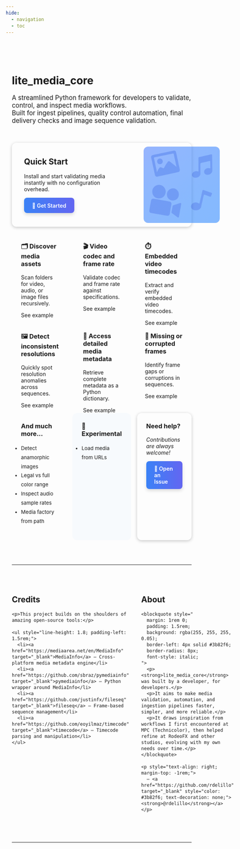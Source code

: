 ```yaml
---
hide:
  - navigation
  - toc
---
```


<!-- Style global ultra clean -->
<style>

.card {
    background: var(--card-dark);
    box-shadow: 0 2px 8px rgba(0, 0, 0, 0.23);
}

.card-small {
  font-size: 95%;
}

a {
  color: var(--accent-dark);
  text-decoration: none;
}
a:hover {
  text-decoration: underline;
}
</style>

<!-- Page container -->
<div style="max-width: 1000px; margin: auto; padding: 3rem 1rem;">

<h1><strong>lite_media_core</strong></h1>

<p style="font-size: 1.2em; margin-top: 1rem;">
  A streamlined Python framework for developers to validate, control, and inspect media workflows.<br/>
  Built for ingest pipelines, quality control automation, final delivery checks and image sequence validation.
</p>


<!-- Hero Feature Grid -->
<div style="
  display: grid;
  grid-template-columns: repeat(3, 1fr);
  grid-auto-rows: 220px;
  gap: 1rem;
  margin-top: 3rem;
  grid-template-areas:
    'feature1 feature1 feature1'
    'feature2 feature3 feature4'
    'feature5 feature6 feature7';
">

<!-- Big Hero Feature -->
<div class="card" style="
  border-radius: 12px;
  grid-area: feature1;
  display: flex;
  flex-direction: row; /* <-- clef ici : aligner horizontalement */
  justify-content: space-between;
  align-items: center;
">

  <!-- Left: Text -->
  <div style="flex: 1; min-width: 250px; padding: 2rem;">
    <h2 style="margin-top: 0;">Quick Start</h2>
    <p style="font-size: 1em;">Install and start validating media instantly with no configuration overhead.</p>
    <a href="quickstart/" style="
      display: inline-block;
      background: linear-gradient(90deg, #3b82f6, #6366f1);
      color: white;
      max-width: 200px;
      font-weight: 600;
      padding: 0.8em 1.5em;
      border-radius: 8px;
      text-decoration: none;
      font-size: 1em;
      box-shadow: 0 4px 10px rgba(0,0,0,0.15);
      transition: background 0.3s, transform 0.2s;
    ">
      🚀 Get Started
    </a>
  </div>

  <!-- Right: Image -->
  <div style="flex: 1; display: flex; justify-content: flex-end; padding: 2rem;">
    <img src="./assets/background.png" alt="Media Icons" style="max-width: 200px; height: auto;  border-radius: 12px; opacity: 0.55" />
  </div>
</div>

<!-- Small Features -->
<div style="padding: 1.5rem; border-radius: 12px; grid-area: feature2;">
  <h3 style="margin-top: 0;">🗂️ Discover media assets</h3>
  <p>Scan folders for video, audio, or image files recursively.</p>
  <a href="api/utils/#discover-media-with-mediaos">See example</a>
</div>

<div style="padding: 1.5rem; border-radius: 12px; grid-area: feature3;">
  <h3 style="margin-top: 0;">🎬 Video codec and frame rate</h3>
  <p>Validate codec and frame rate against specifications.</p>
  <a href="api/movie/#1-create-a-movie-object">See example</a>
</div>

<div style="padding: 1.5rem; border-radius: 12px; grid-area: feature7;">
  <h3 style="margin-top: 0;">🧐 Missing or corrupted frames</h3>
  <p>Identify frame gaps or corruptions in sequences.</p>
  <a href="api/sequence/#5-detect-missing-or-corrupted-frames">See example</a>
</div>

<div style="padding: 1.5rem; border-radius: 12px; grid-area: feature5;">
  <h3 style="margin-top: 0;">🖼️ Detect inconsistent resolutions</h3>
  <p>Quickly spot resolution anomalies across sequences.</p>
  <a href="api/sequence/#6-check-inconsistent-resolution">See example</a>
</div>

<div style="padding: 1.5rem; border-radius: 12px; grid-area: feature6;">
  <h3 style="margin-top: 0;">🔎 Access detailed media metadata</h3>
  <p>Retrieve complete metadata as a Python dictionary.</p>
  <a href="api/utils">See example</a>
</div>

<div style="padding: 1.5rem; border-radius: 12px; grid-area: feature4;">
  <h3 style="margin-top: 0;">⏱️Embedded video timecodes</h3>
  <p>Extract and verify embedded video timecodes.</p>
  <a href="api/movie/#2-inspect-embedded-timecode">See example</a>
</div>

</div>

<!-- Secondary Features Grid -->
<div style="display: grid; grid-template-columns: repeat(3, 1fr); gap: 1rem; margin-top: 1rem;">

<div style="padding: 1.5rem; border-radius: 12px;">
  <h3 style="margin-top: 0;">And much more...</h3>
  <ul class="card-small" style="line-height: 1.8; padding-left: 0rem;">
    <li><a href="api/sequence/#4-anamorphic-resolution">Detect anamorphic images</a></li>
    <li><a href="api/movie/#3-checking-color-range-full-vs-legal">Legal vs full color range</a></li>
    <li><a href="api/audio">Inspect audio sample rates</a></li>
    <li><a href="api/utils/#movie-factory-using-media">Media factory from path</a></li>    
  </ul>
</div>

<div style="padding: 1.5rem; border-radius: 12px; background-color: rgba(0, 128, 255, 0.025);">
  <h3 style="margin-top: 0;">🧪 Experimental</h3>
  <ul class="card-small" style="line-height: 1.8; padding-left: 0rem;">
    <li><a href="api/future">Load media from URLs</a></li>
  </ul>
</div>

<div class="card" style="padding: 1.5rem; border-radius: 12px;">
  <h3 style="margin-top: 0;">Need help?</h3>
  <p style="font-style: italic;">Contributions are always welcome!</p>
  <a href="https://github.com/rdelillo/lite_media_core/issues/new" target="_blank" style="
    display: inline-block;
    background: linear-gradient(90deg, #3b82f6, #6366f1);
    color: white;
    max-width: 220px;
    font-weight: 600;
    padding: 0.8em 1.5em;
    border-radius: 8px;
    text-decoration: none;
    font-size: 1em;
    box-shadow: 0 4px 10px rgba(0,0,0,0.15);
    transition: background 0.3s, transform 0.2s;
  ">
    💬 Open an Issue
  </a>
</div>

</div>


<hr style="margin-top: 4rem;">

<div style="display: grid; grid-template-columns: 1fr 1fr; gap: 2rem; align-items: start; margin-top: 3rem;">

  <!-- Left Column: Credits -->
  <div>
    <h2>Credits</h2>

    <p>This project builds on the shoulders of amazing open-source tools:</p>

    <ul style="line-height: 1.8; padding-left: 1.5rem;">
      <li><a href="https://mediaarea.net/en/MediaInfo" target="_blank">MediaInfo</a> — Cross-platform media metadata engine</li>
      <li><a href="https://github.com/sbraz/pymediainfo" target="_blank">pymediainfo</a> — Python wrapper around MediaInfo</li>
      <li><a href="https://github.com/justinfx/fileseq" target="_blank">fileseq</a> — Frame-based sequence management</li>
      <li><a href="https://github.com/eoyilmaz/timecode" target="_blank">timecode</a> — Timecode parsing and manipulation</li>
    </ul>
  </div>

  <!-- Right Column: About -->
  <div>
    <h2>About</h2>

    <blockquote style="
      margin: 1rem 0; 
      padding: 1.5rem; 
      background: rgba(255, 255, 255, 0.05); 
      border-left: 4px solid #3b82f6; 
      border-radius: 8px; 
      font-style: italic;
    ">
      <p><strong>lite_media_core</strong> was built by a developer, for developers.</p>
      <p>It aims to make media validation, automation, and ingestion pipelines faster, simpler, and more reliable.</p>
      <p>It draws inspiration from workflows I first encountered at MPC (Technicolor), then helped refine at RodeoFX and other studios, evolving with my own needs over time.</p>
    </blockquote>

    <p style="text-align: right; margin-top: -1rem;">
      — <a href="https://github.com/rdelillo" target="_blank" style="color: #3b82f6; text-decoration: none;"><strong>@rdelillo</strong></a>
    </p>
  </div>

</div>

<hr style="margin-top: 4rem;">

</div>
